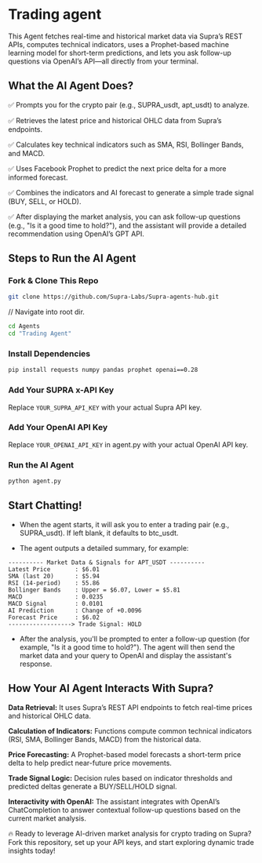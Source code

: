 # Trading agent
This Agent fetches real-time and historical market data via Supra’s REST APIs, computes technical indicators, uses a Prophet-based machine learning model for short-term predictions, and lets you ask follow-up questions via OpenAI’s API—all directly from your terminal.

## What the AI Agent Does?

✅  Prompts you for the crypto pair (e.g., SUPRA_usdt, apt_usdt) to analyze. 

✅  Retrieves the latest price and historical OHLC data from Supra’s endpoints.

✅  Calculates key technical indicators such as SMA, RSI, Bollinger Bands, and MACD.

✅  Uses Facebook Prophet to predict the next price delta for a more informed forecast.

✅  Combines the indicators and AI forecast to generate a simple trade signal (BUY, SELL, or HOLD).

✅  After displaying the market analysis, you can ask follow-up questions (e.g., "Is it a good time to hold?"), and the assistant will provide a detailed recommendation using OpenAI’s GPT API.

## Steps to Run the AI Agent

### Fork & Clone This Repo

```bash
git clone https://github.com/Supra-Labs/Supra-agents-hub.git
```
// Navigate into root dir.

```bash
cd Agents
cd "Trading Agent"
```

### Install Dependencies

```bash
pip install requests numpy pandas prophet openai==0.28
```

### Add Your SUPRA x-API Key
Replace `YOUR_SUPRA_API_KEY` with your actual Supra API key.

### Add Your OpenAI API Key
Replace `YOUR_OPENAI_API_KEY` in agent.py with your actual OpenAI API key.

### Run the AI Agent

```bash
python agent.py
```

## Start Chatting!
- When the agent starts, it will ask you to enter a trading pair (e.g., SUPRA_usdt). If left blank, it defaults to btc_usdt.

- The agent outputs a detailed summary, for example:

```
---------- Market Data & Signals for APT_USDT ----------
Latest Price       : $6.01
SMA (last 20)      : $5.94
RSI (14-period)    : 55.86
Bollinger Bands    : Upper = $6.07, Lower = $5.81
MACD               : 0.0235
MACD Signal        : 0.0101
AI Prediction      : Change of +0.0096
Forecast Price     : $6.02
------------------> Trade Signal: HOLD
```

- After the analysis, you'll be prompted to enter a follow-up question (for example, "Is it a good time to hold?"). The agent will then send the market data and your query to OpenAI and display the assistant's response.

## How Your AI Agent Interacts With Supra?

**Data Retrieval:** It uses Supra’s REST API endpoints to fetch real-time prices and historical OHLC data.

**Calculation of Indicators:** Functions compute common technical indicators (RSI, SMA, Bollinger Bands, MACD) from the historical data.

**Price Forecasting:** A Prophet-based model forecasts a short-term price delta to help predict near-future price movements.

**Trade Signal Logic:** Decision rules based on indicator thresholds and predicted deltas generate a BUY/SELL/HOLD signal.

**Interactivity with OpenAI:** The assistant integrates with OpenAI’s ChatCompletion to answer contextual follow-up questions based on the current market analysis.
	

🔥 Ready to leverage AI-driven market analysis for crypto trading on Supra? Fork this repository, set up your API keys, and start exploring dynamic trade insights today!